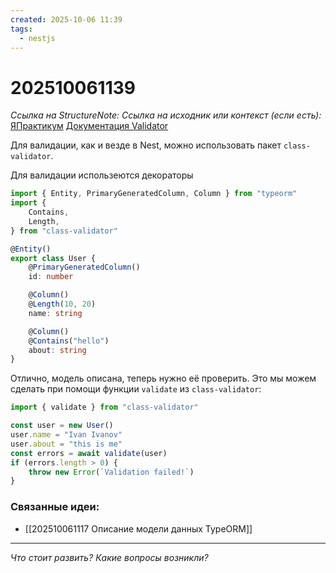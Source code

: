 ```yaml
---
created: 2025-10-06 11:39
tags:
  - nestjs
---
```

# 202510061139
*Ссылка на StructureNote:*
*Ссылка на исходник или контекст (если есть):* [ЯПрактикум](https://practicum.yandex.ru/learn/backend-nodejs/courses/a4214ab0-2146-4152-b90e-651bf4c7ca5e/sprints/564244/topics/104f2765-a9c9-4617-8a5e-f21b675cf9b3/lessons/bacf253a-eb67-440e-aeaa-d632213c455c/) [Документация Validator]([https://github.com/typestack/class-validator](https://github.com/typestack/class-validator).)


Для валидации, как и везде в Nest, можно использовать пакет `class-validator`.

Для валидации использеются декораторы
```ts
import { Entity, PrimaryGeneratedColumn, Column } from "typeorm"
import {
    Contains,
    Length,
} from "class-validator"

@Entity()
export class User {
    @PrimaryGeneratedColumn()
    id: number

    @Column()
    @Length(10, 20)
    name: string

    @Column()
    @Contains("hello")
    about: string
}
```
Отлично, модель описана, теперь нужно её проверить. Это мы можем сделать при помощи функции `validate` из `class-validator`:
```ts
import { validate } from "class-validator"

const user = new User()
user.name = "Ivan Ivanov"
user.about = "this is me"
const errors = await validate(user)
if (errors.length > 0) {
    throw new Error(`Validation failed!`)
}
```
### Связанные идеи:
* [[202510061117 Описание модели данных TypeORM]]
---

*Что стоит развить? Какие вопросы возникли?*